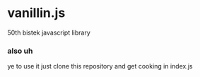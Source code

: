 # vanillin.js
50th bistek javascript library

### also uh
ye to use it just clone this repository and get cooking in index.js
